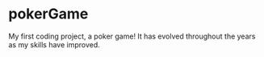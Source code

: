 # pokerGame
My first coding project, a poker game! It has evolved throughout the years as my skills have improved.
